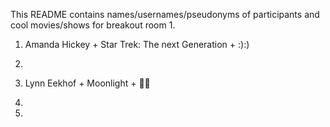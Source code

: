 This README contains names/usernames/pseudonyms of participants and cool movies/shows for breakout room 1.

1. Amanda Hickey + Star Trek: The next Generation + :):)
2.
3. Lynn Eekhof + Moonlight + 🌚🌚


4.
5.
